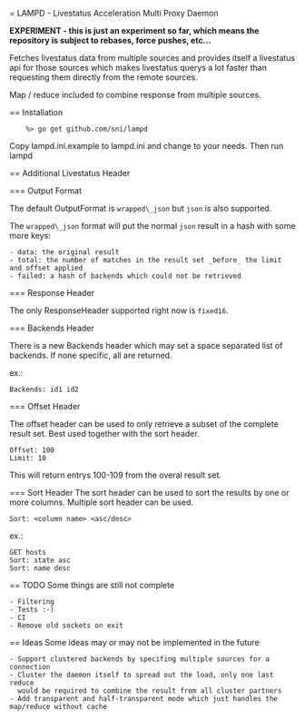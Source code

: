 = LAMPD - Livestatus Acceleration Multi Proxy Daemon

**EXPERIMENT - this is just an experiment so far, which means the repository is subject to rebases, force pushes, etc...**

Fetches livestatus data from multiple sources and provides itself a livestatus
api for those sources which makes livestatus querys a lot faster than requesting
them directly from the remote sources.

Map / reduce included to combine response from multiple sources.


== Installation

```
    %> go get github.com/sni/lampd
```

Copy lampd.ini.example to lampd.ini and change to your needs. Then run lampd

== Additional Livestatus Header

=== Output Format

The default OutputFormat is `wrapped\_json` but `json` is also supported.

The `wrapped\_json` format will put the normal `json` result in a hash with
some more keys:

    - data: the original result
    - total: the number of matches in the result set _before_ the limit and offset applied
    - failed: a hash of backends which could not be retrieved

=== Response Header

The only ResponseHeader supported right now is `fixed16`.

=== Backends Header

There is a new Backends header which may set a space separated list of
backends. If none specific, all are returned.

ex.:

    Backends: id1 id2


=== Offset Header

The offset header can be used to only retrieve a subset of the complete result
set. Best used together with the sort header.

    Offset: 100
    Limit: 10

This will return entrys 100-109 from the overal result set.


=== Sort Header
The sort header can be used to sort the results by one or more columns.
Multiple sort header can be used.

    Sort: <column name> <asc/desc>

ex.:

    GET hosts
    Sort: state asc
    Sort: name desc

== TODO
Some things are still not complete

    - Filtering
    - Tests :-)
    - CI
    - Remove old sockets on exit

== Ideas
Some ideas may or may not be implemented in the future

    - Support clustered backends by specifing multiple sources for a connection
    - Cluster the daemon itself to spread out the load, only one last reduce
      would be required to combine the result from all cluster partners
    - Add transparent and half-transparent mode which just handles the map/reduce without cache
